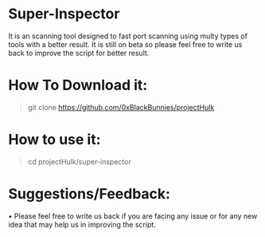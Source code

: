 # Super-Inspector

It is an scanning tool designed to fast port scanning using multy types of tools with a better result. It is still on beta so please feel free to write us back to improve the script for better result.

# How To Download it:
> git clone https://github.com/0xBlackBunnies/projectHulk

# How to use it:
> cd projectHulk/super-inspector


>

# Suggestions/Feedback:
 • Please feel free to write us back if you are facing any issue or for any new idea that may help us in improving the script.
